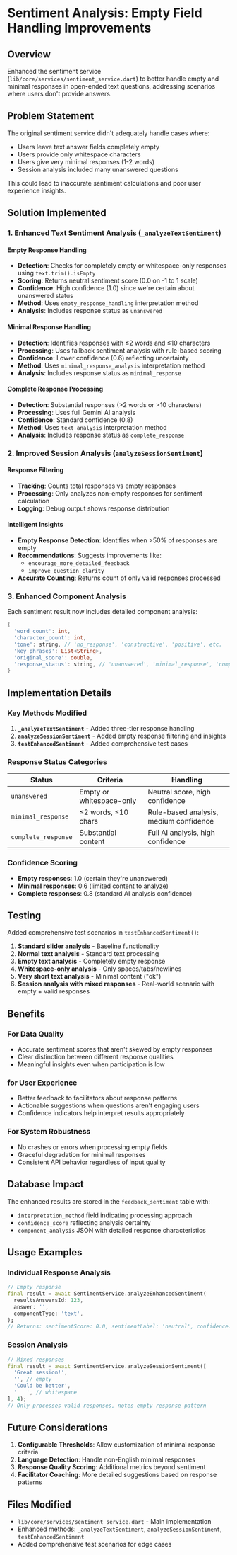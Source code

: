 # Sentiment Analysis: Empty Field Handling Improvements

## Overview

Enhanced the sentiment service (`lib/core/services/sentiment_service.dart`) to better handle empty and minimal responses in open-ended text questions, addressing scenarios where users don't provide answers.

## Problem Statement

The original sentiment service didn't adequately handle cases where:
- Users leave text answer fields completely empty
- Users provide only whitespace characters
- Users give very minimal responses (1-2 words)
- Session analysis included many unanswered questions

This could lead to inaccurate sentiment calculations and poor user experience insights.

## Solution Implemented

### 1. Enhanced Text Sentiment Analysis (`_analyzeTextSentiment`)

#### Empty Response Handling
- **Detection**: Checks for completely empty or whitespace-only responses using `text.trim().isEmpty`
- **Scoring**: Returns neutral sentiment score (0.0 on -1 to 1 scale)
- **Confidence**: High confidence (1.0) since we're certain about unanswered status
- **Method**: Uses `empty_response_handling` interpretation method
- **Analysis**: Includes response status as `unanswered`

#### Minimal Response Handling  
- **Detection**: Identifies responses with ≤2 words and ≤10 characters
- **Processing**: Uses fallback sentiment analysis with rule-based scoring
- **Confidence**: Lower confidence (0.6) reflecting uncertainty
- **Method**: Uses `minimal_response_analysis` interpretation method
- **Analysis**: Includes response status as `minimal_response`

#### Complete Response Processing
- **Detection**: Substantial responses (>2 words or >10 characters)
- **Processing**: Uses full Gemini AI analysis
- **Confidence**: Standard confidence (0.8)
- **Method**: Uses `text_analysis` interpretation method
- **Analysis**: Includes response status as `complete_response`

### 2. Improved Session Analysis (`analyzeSessionSentiment`)

#### Response Filtering
- **Tracking**: Counts total responses vs empty responses
- **Processing**: Only analyzes non-empty responses for sentiment calculation
- **Logging**: Debug output shows response distribution

#### Intelligent Insights
- **Empty Response Detection**: Identifies when >50% of responses are empty
- **Recommendations**: Suggests improvements like:
  - `encourage_more_detailed_feedback`
  - `improve_question_clarity`
- **Accurate Counting**: Returns count of only valid responses processed

### 3. Enhanced Component Analysis

Each sentiment result now includes detailed component analysis:

```dart
{
  'word_count': int,
  'character_count': int,
  'tone': string, // 'no_response', 'constructive', 'positive', etc.
  'key_phrases': List<String>,
  'original_score': double,
  'response_status': string, // 'unanswered', 'minimal_response', 'complete_response'
}
```

## Implementation Details

### Key Methods Modified

1. **`_analyzeTextSentiment`** - Added three-tier response handling
2. **`analyzeSessionSentiment`** - Added empty response filtering and insights
3. **`testEnhancedSentiment`** - Added comprehensive test cases

### Response Status Categories

| Status | Criteria | Handling |
|--------|----------|----------|
| `unanswered` | Empty or whitespace-only | Neutral score, high confidence |
| `minimal_response` | ≤2 words, ≤10 chars | Rule-based analysis, medium confidence |
| `complete_response` | Substantial content | Full AI analysis, high confidence |

### Confidence Scoring

- **Empty responses**: 1.0 (certain they're unanswered)
- **Minimal responses**: 0.6 (limited content to analyze)
- **Complete responses**: 0.8 (standard AI analysis confidence)

## Testing

Added comprehensive test scenarios in `testEnhancedSentiment()`:

1. **Standard slider analysis** - Baseline functionality
2. **Normal text analysis** - Standard text processing
3. **Empty text analysis** - Completely empty response
4. **Whitespace-only analysis** - Only spaces/tabs/newlines
5. **Very short text analysis** - Minimal content ("ok")
6. **Session analysis with mixed responses** - Real-world scenario with empty + valid responses

## Benefits

### For Data Quality
- Accurate sentiment scores that aren't skewed by empty responses
- Clear distinction between different response qualities
- Meaningful insights even when participation is low

### for User Experience
- Better feedback to facilitators about response patterns
- Actionable suggestions when questions aren't engaging users
- Confidence indicators help interpret results appropriately

### For System Robustness
- No crashes or errors when processing empty fields
- Graceful degradation for minimal responses
- Consistent API behavior regardless of input quality

## Database Impact

The enhanced results are stored in the `feedback_sentiment` table with:
- `interpretation_method` field indicating processing approach
- `confidence_score` reflecting analysis certainty
- `component_analysis` JSON with detailed response characteristics

## Usage Examples

### Individual Response Analysis
```dart
// Empty response
final result = await SentimentService.analyzeEnhancedSentiment(
  resultsAnswersId: 123,
  answer: '',
  componentType: 'text',
);
// Returns: sentimentScore: 0.0, sentimentLabel: 'neutral', confidence: 1.0
```

### Session Analysis
```dart
// Mixed responses
final result = await SentimentService.analyzeSessionSentiment([
  'Great session!',
  '', // empty
  'Could be better',
  '   ', // whitespace
], 4);
// Only processes valid responses, notes empty response pattern
```

## Future Considerations

1. **Configurable Thresholds**: Allow customization of minimal response criteria
2. **Language Detection**: Handle non-English minimal responses
3. **Response Quality Scoring**: Additional metrics beyond sentiment
4. **Facilitator Coaching**: More detailed suggestions based on response patterns

## Files Modified

- `lib/core/services/sentiment_service.dart` - Main implementation
- Enhanced methods: `_analyzeTextSentiment`, `analyzeSessionSentiment`, `testEnhancedSentiment`
- Added comprehensive test scenarios for edge cases